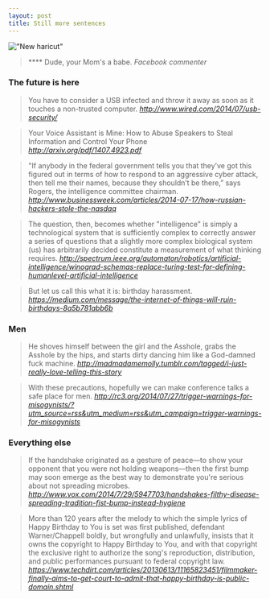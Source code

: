 ```yaml
---
layout: post
title: Still more sentences
---
```

!["New haricut"](https://farm6.staticflickr.com/5579/14821356424_b9675c0d91_c.jpg)
> **** Dude, your Mom's a babe.
<cite>Facebook commenter</code>

### The future is here

> You have to consider a USB infected and throw it away as soon as it touches a
  non-trusted computer.
<cite>http://www.wired.com/2014/07/usb-security/</cite>

<!-- -->

> Your Voice Assistant is Mine: How to Abuse Speakers to Steal Information and
  Control Your Phone
<cite>http://arxiv.org/pdf/1407.4923.pdf</cite>

<!-- -->

> "If anybody in the federal government tells you that they’ve got this figured
  out in terms of how to respond to an aggressive cyber attack, then tell me
  their names, because they shouldn’t be there,” says Rogers, the intelligence
  committee chairman.
<cite>http://www.businessweek.com/articles/2014-07-17/how-russian-hackers-stole-the-nasdaq</cite>

<!-- -->

> The question, then, becomes whether "intelligence" is simply a technological
  system that is sufficiently complex to correctly answer a series of questions
  that a slightly more complex biological system (us) has arbitrarily decided
  constitute a measurement of what thinking requires.
<cite>http://spectrum.ieee.org/automaton/robotics/artificial-intelligence/winograd-schemas-replace-turing-test-for-defining-humanlevel-artificial-intelligence</cite>

<!-- -->

> But let us call this what it is: birthday harassment.
<cite>https://medium.com/message/the-internet-of-things-will-ruin-birthdays-8a5b781abb6b</cite>

### Men

> He shoves himself between the girl and the Asshole, grabs the Asshole by the
  hips, and starts dirty dancing him like a God-damned fuck machine.
<cite>http://madmadamemolly.tumblr.com/tagged/i-just-really-love-telling-this-story</cite>

<!-- -->

> With these precautions, hopefully we can make conference talks a safe place
  for men.
<cite>http://rc3.org/2014/07/27/trigger-warnings-for-misogynists/?utm_source=rss&utm_medium=rss&utm_campaign=trigger-warnings-for-misogynists</cite>

### Everything else

> If the handshake originated as a gesture of peace—to show your opponent that
  you were not holding weapons—then the first bump may soon emerge as the best
  way to demonstrate you're serious about not spreading microbes.
<cite>http://www.vox.com/2014/7/29/5947703/handshakes-filthy-disease-spreading-tradition-fist-bump-instead-hygiene</cite>

<!-- -->

> More than 120 years after the melody to which the simple lyrics of Happy
  Birthday to You is set was first published, defendant Warner/Chappell boldly,
  but wrongfully and unlawfully, insists that it owns the copyright to Happy
  Birthday to You, and with that copyright the exclusive right to authorize the
  song's reproduction, distribution, and public performances pursuant to
  federal copyright law.
<cite>https://www.techdirt.com/articles/20130613/11165823451/filmmaker-finally-aims-to-get-court-to-admit-that-happy-birthday-is-public-domain.shtml</cite>

<!-- -->
